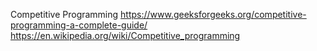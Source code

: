 Competitive Programming
https://www.geeksforgeeks.org/competitive-programming-a-complete-guide/
https://en.wikipedia.org/wiki/Competitive_programming